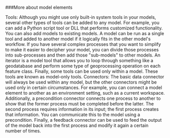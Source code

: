 ###More about model elements

Tools: Although you might use only built-in system tools in your models, several other types of tools can be added to any model. For example, you can add a Python script tool or DLL that performs customized functionality.
You can also add models to existing models. A model can be run as a single tool and added to another model if it logically fits in the other model's workflow. If you have several complex processes that you want to simplify to make it easier to decipher your model, you can divide those processes into sub-processes and then add those "sub-models" to other models.
An iterator is a model tool that allows you to loop through something like a geodatabase and perform some type of geoprocessing operation on each feature class.
Finally, some tools can be used only within a model. These tools are known as model-only tools.
Connectors: The basic data connector will always be used within any model, but the other connectors might be used only in certain circumstances. For example, you can connect a model element to another as an environment setting, such as a current workspace.
Additionally, a precondition connector connects one process to another to show that the former process must be completed before the latter. The second process requires information in its input; the first process creates that information. You can communicate this to the model using a precondition.
Finally, a feedback connector can be used to feed the output of the model back into the first process and modify it again a certain number of times.
